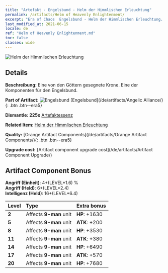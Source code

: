 ```yaml
---
title: "Artefakt - Engelsbund - Helm der Himmlischen Erleuchtung"
permalink: /artifacts/Helm of Heavenly Enlightenment/
excerpt: "Era of Chaos  Engelsbund - Helm der Himmlischen Erleuchtung. Eine von den Göttern gesegnete Krone. Eine der Komponenten für den Engelsbund."
last_modified_at: 2021-06-15
locale: de
ref: "Helm of Heavenly Enlightenment.md"
toc: false
classes: wide
---
```


 ![Helm der Himmlischen Erleuchtung](/images/t/artifact_40413.png)



## Details

 **Beschreibung:** Eine von den Göttern gesegnete Krone. Eine der Komponenten für den Engelsbund.

 **Part of Artifact:** ![Engelsbund](/images/t/icon_artifact_41.png) [Engelsbund](/de/artifacts/Angelic Alliance/){: .btn .btn--era5}

 **Dismantle: 225x** [Artefaktessenz](/ItemsDE/con_905/)

 **Related Item**: [Helm der Himmlischen Erleuchtung](/ItemsDE/art_152/)

 **Quality:** [Orange Artifact Components](/de/artifacts/Orange Artifact Components/){: .btn .btn--era5}

 **Upgrade cost:** [Artifact component upgrade cost](/de/artifacts/Artifact Component Upgrade/)

## Artifact Component Bonus

  **Angriff (Einheit)**: 4+(LEVEL\*1.6) %<br/>**Angriff (Held)**: 6+(LEVEL\*2.4)<br/>**Intelligenz (Held)**: 16+(LEVEL\*6.4)

  |  Level  | Type |    Extra bonus  | 
  |:--------|:-----|:----------------| 
  | **2** | Affects **9-man** unit | **HP**: +1630 | 
  | **5** | Affects **9-man** unit | **ATK**: +200 | 
  | **8** | Affects **9-man** unit | **HP**: +3530 | 
  | **11** | Affects **9-man** unit | **ATK**: +380 | 
  | **14** | Affects **9-man** unit | **HP**: +6490 | 
  | **17** | Affects **9-man** unit | **ATK**: +570 | 
  | **20** | Affects **9-man** unit | **HP**: +7680 | 
